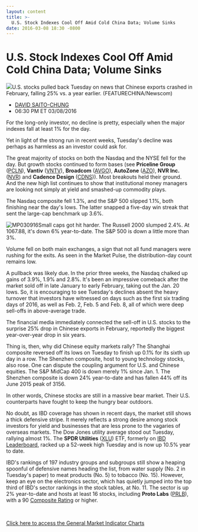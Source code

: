 ```yaml
---
layout: content
title: >-
  U.S. Stock Indexes Cool Off Amid Cold China Data; Volume Sinks
date: 2016-03-08 18:30 -0800
---
```



U.S. Stock Indexes Cool Off Amid Cold China Data; Volume Sinks
===============================================================


![](https://www.investors.com/wp-content/uploads/2016/03/BIGPIC-030916-newscom.jpg)U.S. stocks pulled back Tuesday on news that Chinese exports crashed in February, falling 25% vs. a year earlier. (FEATURECHINA/Newscom)



* [DAVID SAITO-CHUNG](https://www.investors.com/author/chungd/ "Posts by DAVID SAITO-CHUNG")
* 06:30 PM ET 03/08/2016




For the long-only investor, no decline is pretty, especially when the major indexes fall at least 1% for the day.


Yet in light of the strong run in recent weeks, Tuesday's decline was perhaps as harmless as an investor could ask for.


The great majority of stocks on both the Nasdaq and the NYSE fell for the day. But growth stocks continued to form bases (see **Priceline Group** ([PCLN](https://research.investors.com/quote.aspx?symbol=PCLN)), **Vantiv** ([VNTV](https://research.investors.com/quote.aspx?symbol=VNTV)), **Broadcom** ([AVGO](https://research.investors.com/quote.aspx?symbol=AVGO)), **AutoZone** ([AZO](https://research.investors.com/quote.aspx?symbol=AZO)), **NVR Inc.** ([NVR](https://research.investors.com/quote.aspx?symbol=NVR)) and **Cadence Design** ([CDNS](https://research.investors.com/quote.aspx?symbol=CDNS))). Most breakouts held their ground. And the new high list continues to show that institutional money managers are looking not simply at yield and smashed-up commodity plays.


The Nasdaq composite fell 1.3%, and the S&P 500 slipped 1.1%, both finishing near the day's lows. The latter snapped a five-day win streak that sent the large-cap benchmark up 3.6%.


![MP030916](https://www.investors.com/wp-content/uploads/2016/03/MP030916-191x300.jpg)Small caps got hit harder. The Russell 2000 slumped 2.4%. At 1067.88, it's down 6% year-to-date. The S&P 500 is down a little more than 3%.


Volume fell on both main exchanges, a sign that not all fund managers were rushing for the exits. As seen in the Market Pulse, the distribution-day count remains low.


A pullback was likely due. In the prior three weeks, the Nasdaq chalked up gains of 3.9%, 1.9% and 2.8%. It's been an impressive comeback after the market sold off in late January to early February, taking out the Jan. 20 lows. So, it is encouraging to see Tuesday's declines absent the heavy turnover that investors have witnessed on days such as the first six trading days of 2016, as well as Feb. 2, Feb. 5 and Feb. 8, all of which were deep sell-offs in above-average trade.


The financial media immediately connected the sell-off in U.S. stocks to the surprise 25% drop in Chinese exports in February, reportedly the biggest year-over-year drop in six years.


Thing is, then, why did Chinese equity markets rally? The Shanghai composite reversed off its lows on Tuesday to finish up 0.1% for its sixth up day in a row. The Shenzhen composite, host to young technology stocks, also rose. One can dispute the coupling argument for U.S. and Chinese equities. The S&P MidCap 400 is down merely 1% since Jan. 1. The Shenzhen composite is down 24% year-to-date and has fallen 44% off its June 2015 peak of 3156.


In other words, Chinese stocks are still in a massive bear market. Their U.S. counterparts have fought to keep the hungry bear outdoors.


No doubt, as IBD coverage has shown in recent days, the market still shows a thick defensive stripe. It merely reflects a strong desire among stock investors for yield and businesses that are less prone to the vagaries of overseas markets. The Dow Jones utility average stood out Tuesday, rallying almost 1%. The **SPDR Utilities** ([XLU](https://research.investors.com/quote.aspx?symbol=XLU)) ETF, formerly on [IBD Leaderboard](http://leaderboard.investors.com/leaderboard/leaders/default.aspx), racked up a 52-week high Tuesday and is now up 10.5% year to date.


IBD's rankings of 197 industry groups and subgroups still show a heaping spoonful of defensive names heading the list, from water supply (No. 2 in Tuesday's paper) to meat products (No. 5) to tobacco (No. 15). However, keep an eye on the electronics sector, which has quietly jumped into the top third of IBD's sector rankings in the stock tables, at No. 11. The sector is up 2% year-to-date and hosts at least 16 stocks, including **Proto Labs** ([PRLB](https://research.investors.com/quote.aspx?symbol=PRLB)), with a 90 [Composite Rating](http://research.investors.com/stock-checkup/nyse-proto-labs-inc-prlb.aspx) or higher.


 


[Click here to access the General Market Indicator Charts](https://www.investors.com/wp-content/uploads/2016/03/GMI_030916.pdf)




